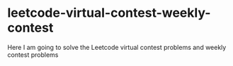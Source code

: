 # leetcode-virtual-contest-weekly-contest
Here I am going to solve  the Leetcode virtual contest problems and weekly contest problems
